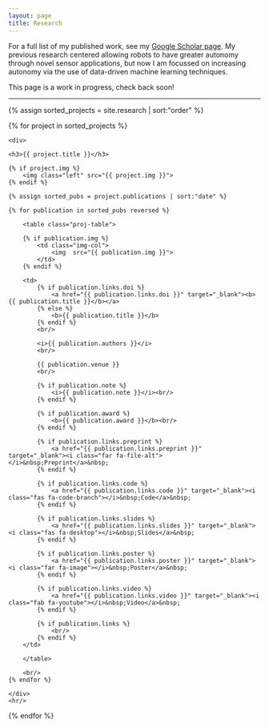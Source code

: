 ```yaml
---
layout: page
title: Research
---
```


<p>For a full list of my published work, see my <a href="scholar.google.com/citations?user=p3NT2IoAAAAJ&hl=en">Google Scholar page</a>. My previous research centered allowing robots to have greater autonomy through novel sensor applications, but now I am focussed on increasing autonomy via the use of data-driven machine learning techniques.</p>

<p>This page is a work in progress, check back soon!</p>

<hr/>

<div>
{% assign sorted_projects = site.research | sort:"order" %}

{% for project in sorted_projects %}

    <div>
    
    <h3>{{ project.title }}</h3>
    
    {% if project.img %}
        <img class="left" src="{{ project.img }}">
    {% endif %}
    
    {% assign sorted_pubs = project.publications | sort:"date" %}
    
    {% for publication in sorted_pubs reversed %}
    
        <table class="proj-table">

        {% if publication.img %}
            <td class="img-col">
                <img  src="{{ publication.img }}">
            </td>
        {% endif %}
  
        <td>
            {% if publication.links.doi %}
                <a href="{{ publication.links.doi }}" target="_blank"><b>{{ publication.title }}</b></a>
            {% else %}
                <b>{{ publication.title }}</b>
            {% endif %}
            <br/>

            <i>{{ publication.authors }}</i>
            <br/>

            {{ publication.venue }}
            <br/>

            {% if publication.note %}
                <i>{{ publication.note }}</i><br/>
            {% endif %}

            {% if publication.award %}
                <b>{{ publication.award }}</b><br/>
            {% endif %}

            {% if publication.links.preprint %}
                <a href="{{ publication.links.preprint }}" target="_blank"><i class="far fa-file-alt"></i>&nbsp;Preprint</a>&nbsp;
            {% endif %}

            {% if publication.links.code %}
                <a href="{{ publication.links.code }}" target="_blank"><i class="fas fa-code-branch"></i>&nbsp;Code</a>&nbsp;
            {% endif %}

            {% if publication.links.slides %}
                <a href="{{ publication.links.slides }}" target="_blank"><i class="fas fa-desktop"></i>&nbsp;Slides</a>&nbsp;
            {% endif %}

            {% if publication.links.poster %}
                <a href="{{ publication.links.poster }}" target="_blank"><i class="far fa-image"></i>&nbsp;Poster</a>&nbsp;
            {% endif %}

            {% if publication.links.video %}
                <a href="{{ publication.links.video }}" target="_blank"><i class="fab fa-youtube"></i>&nbsp;Video</a>&nbsp;
            {% endif %}

            {% if publication.links %}
                <br/>
            {% endif %}
        </td>

        </table>
        
        <br/>
    {% endfor %}

    </div>
    <hr/>
{% endfor %}
</div>
